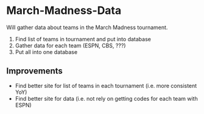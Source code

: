 # March-Madness-Data
Will gather data about teams in the March Madness tournament.
1. Find list of teams in tournament and put into database
2. Gather data for each team (ESPN, CBS, ???)
3. Put all into one database

## Improvements
* Find better site for list of teams in each tournament (i.e. more consistent YoY)
* Find better site for data (i.e. not rely on getting codes for each team with ESPN)

